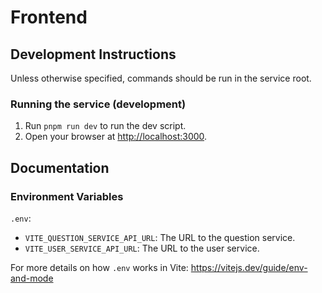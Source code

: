 # Frontend

## Development Instructions

Unless otherwise specified, commands should be run in the service root.

### Running the service (development)

1. Run `pnpm run dev` to run the dev script.
1. Open your browser at <http://localhost:3000>.

## Documentation

### Environment Variables

`.env`:

- `VITE_QUESTION_SERVICE_API_URL`: The URL to the question service.
- `VITE_USER_SERVICE_API_URL`: The URL to the user service.

For more details on how `.env` works in Vite:
<https://vitejs.dev/guide/env-and-mode>
